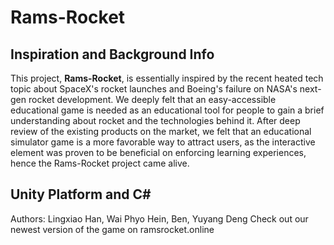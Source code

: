 # Rams-Rocket
## Inspiration and Background Info
This project, **Rams-Rocket**, is essentially inspired by the recent heated tech topic about SpaceX's rocket launches and Boeing's failure on NASA's next-gen rocket development. We deeply felt that an easy-accessible educational game is needed as an educational tool for people to gain a brief understanding about rocket and the technologies behind it. After deep review of the existing products on the market, we felt that an educational simulator game is a more favorable way to attract users, as the interactive element was proven to be beneficial on enforcing learning experiences, hence the Rams-Rocket project came alive. 

## Unity Platform and C#
Authors: Lingxiao Han, Wai Phyo Hein, Ben, Yuyang Deng
Check out our newest version of the game on ramsrocket.online
